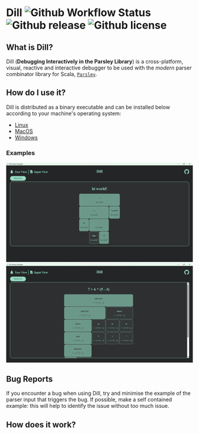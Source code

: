 # Dill ![Github Workflow Status](https://img.shields.io/github/actions/workflow/status/j-mie6/parsley-debug-app/dill-ci.yml?branch=release) ![Github release](https://img.shields.io/github/v/release/j-mie6/parsley-debug-app) ![Github license](https://img.shields.io/github/license/j-mie6/parsley-debug-app) 


## What is Dill?

Dill (**Debugging Interactively in the Parsley Library**) is a cross-platform, visual, reactive and interactive debugger to be used with the _modern_ parser combinator library for Scala, [`Parsley`](https://github.com/j-mie6/parsley).

## How do I use it?

Dill is distributed as a binary executable and can be installed below according to your machine's operating system:

- [Linux](https://www.youtube.com/watch?v=dQw4w9WgXcQ)
- [MacOS](https://www.youtube.com/watch?v=dQw4w9WgXcQ)
- [Windows](https://www.youtube.com/watch?v=dQw4w9WgXcQ)

### Examples

![Debugging "hi world!"](readme/images/DillHiWorld.png)
![Debugging multiplication](readme/images/DillMultiplication.png)

## Bug Reports

If you encounter a bug when using Dill, try and minimise the example of the parser input that triggers the bug. If possible, make a self contained example: this will help to identify the issue without too much issue.

## How does it work?
